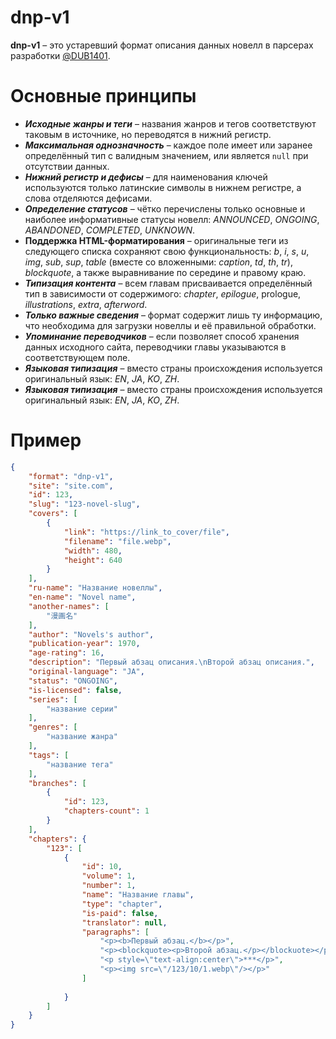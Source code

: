 # dnp-v1
**dnp-v1** – это устаревший формат описания данных новелл в парсерах разработки [@DUB1401](https://github.com/DUB1401).

# Основные принципы
* _**Исходные жанры и теги**_ – названия жанров и тегов соответствуют таковым в источнике, но переводятся в нижний регистр.
* _**Максимальная однозначность**_ – каждое поле имеет или заранее определённый тип с валидным значением, или является `null` при отсутствии данных.
* _**Нижний регистр и дефисы**_ – для наименования ключей используются только латинские символы в нижнем регистре, а слова отделяются дефисами.
* _**Определение статусов**_ – чётко перечислены только основные и наиболее информативные статусы новелл: _ANNOUNCED_, _ONGOING_, _ABANDONED_, _COMPLETED_, _UNKNOWN_.
* **Поддержка HTML-форматирования** – оригинальные теги из следующего списка сохраняют свою функциональность: _b_, _i_, _s_, _u_, _img_, _sub_, _sup_, _table_ (вместе со вложенными: _caption_, _td_, _th_, _tr_), _blockquote_, а также выравнивание по середине и правому краю.
* _**Типизация контента**_ – всем главам присваивается определённый тип в зависимости от содержимого: _chapter_, _epilogue_, prologue, _illustrations_, _extra_, _afterword_.
* _**Только важные сведения**_ – формат содержит лишь ту информацию, что необходима для загрузки новеллы и её правильной обработки.
* _**Упоминание переводчиков**_ – если позволяет способ хранения данных исходного сайта, переводчики главы указываются в соответствующем поле.
* _**Языковая типизация**_ – вместо страны происхождения используется оригинальный язык: _EN_, _JA_, _KO_, _ZH_.
* _**Языковая типизация**_ – вместо страны происхождения используется оригинальный язык: _EN_, _JA_, _KO_, _ZH_.

# Пример
```json
{
	"format": "dnp-v1",
	"site": "site.com",
	"id": 123,
	"slug": "123-novel-slug",
	"covers": [
		{
			"link": "https://link_to_cover/file",
			"filename": "file.webp",
			"width": 480,
			"height": 640
		}
	],
	"ru-name": "Название новеллы",
	"en-name": "Novel name",
	"another-names": [
		"漫画名"
	],
	"author": "Novels's author",
	"publication-year": 1970,
	"age-rating": 16,
	"description": "Первый абзац описания.\nВторой абзац описания.",
	"original-language": "JA",
	"status": "ONGOING",
	"is-licensed": false,
	"series": [
		"название серии"
	],
	"genres": [
		"название жанра"
	],
	"tags": [
		"название тега"
	],
	"branches": [
		{
			"id": 123,
			"chapters-count": 1
		}
	],
	"chapters": {
		"123": [
			{
				"id": 10,
				"volume": 1,
				"number": 1,
				"name": "Название главы",
				"type": "chapter",
				"is-paid": false,
				"translator": null,
				"paragraphs": [
					"<p><b>Первый абзац.</b></p>",
					"<p><blockquote><p>Второй абзац.</p></blockuote></p>",
					"<p style=\"text-align:center\">***</p>",
					"<p><img src=\"/123/10/1.webp\"/></p>"
				]
				
			}
		]
	} 
}
```